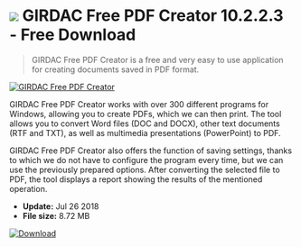 # ![](https://cdn.softexe.net/static/icon/e/girdac-free-pdf-creator-9990.png) GIRDAC Free PDF Creator 10.2.2.3 - Free Download

> GIRDAC Free PDF Creator is a free and very easy to use application for creating documents saved in PDF format.

[![GIRDAC Free PDF Creator](https://gallery.dpcdn.pl/imgc/Tools/83776/g_-_420x350_1.5_-_x2be7a409-f9b4-4113-a734-2dd90fc2bcee.jpg)](https://softexe.net/win/system/pdf/girdac-free-pdf-creator:aaaR.html)

GIRDAC Free PDF Creator works with over 300 different programs for Windows, allowing you to create PDFs, which we can then print. The tool allows you to convert Word files (DOC and DOCX), other text documents (RTF and TXT), as well as multimedia presentations (PowerPoint) to PDF.
 
 GIRDAC Free PDF Creator also offers the function of saving settings, thanks to which we do not have to configure the program every time, but we can use the previously prepared options. After converting the selected file to PDF, the tool displays a report showing the results of the mentioned operation.


- **Update:** Jul 26 2018
- **File size:** 8.72 MB

[![Download](https://cdn.softexe.net/static/img/download.png)](https://softexe.net/win/system/pdf/girdac-free-pdf-creator:aaaR.html)


